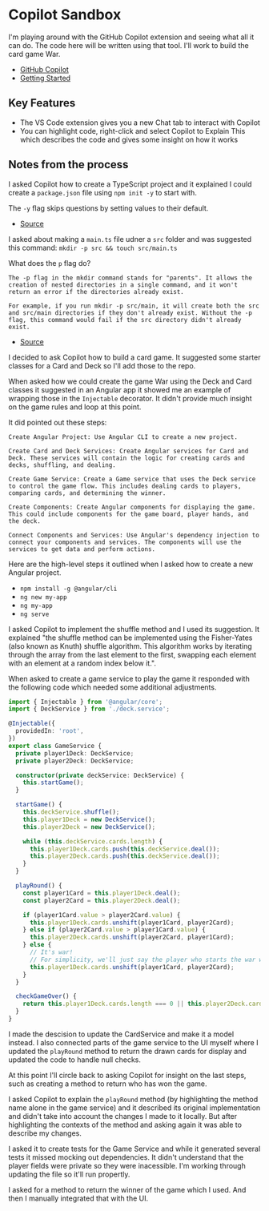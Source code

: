 # Copilot Sandbox

I'm playing around with the GitHub Copilot extension and seeing what all it can do. The code here will be written using that tool. I'll work to build the card game War.

- [GitHub Copilot](https://github.com/features/copilot)
- [Getting Started](https://docs.github.com/en/copilot/using-github-copilot/getting-started-with-github-copilot)

## Key Features

* The VS Code extension gives you a new Chat tab to interact with Copilot
* You can highlight code, right-click and select Copilot to Explain This which describes the code and gives some insight on how it works

## Notes from the process

I asked Copilot how to create a TypeScript project and it explained I could create a `package.json` file using `npm init -y` to start with.

The `-y` flag skips questions by setting values to their default.
- [Source](https://docs.npmjs.com/cli/v6/commands/npm-init)

I asked about making a `main.ts` file udner a `src` folder and was suggested this command: `mkdir -p src && touch src/main.ts`

What does the `p` flag do?

```
The -p flag in the mkdir command stands for "parents". It allows the creation of nested directories in a single command, and it won't return an error if the directories already exist.

For example, if you run mkdir -p src/main, it will create both the src and src/main directories if they don't already exist. Without the -p flag, this command would fail if the src directory didn't already exist.
```

- [Source](https://man7.org/linux/man-pages/man1/mkdir.1.html)

I decided to ask Copilot how to build a card game. It suggested some starter classes for a Card and Deck so I'll add those to the repo.

When asked how we could create the game War using the Deck and Card classes it suggested in an Angular app it showed me an example of wrapping those in the `Injectable` decorator. It didn't provide much insight on the game rules and loop at this point.

It did pointed out these steps:

```
Create Angular Project: Use Angular CLI to create a new project.

Create Card and Deck Services: Create Angular services for Card and Deck. These services will contain the logic for creating cards and decks, shuffling, and dealing.

Create Game Service: Create a Game service that uses the Deck service to control the game flow. This includes dealing cards to players, comparing cards, and determining the winner.

Create Components: Create Angular components for displaying the game. This could include components for the game board, player hands, and the deck.

Connect Components and Services: Use Angular's dependency injection to connect your components and services. The components will use the services to get data and perform actions.
```

Here are the high-level steps it outlined when I asked how to create a new Angular project.

- `npm install -g @angular/cli`
- `ng new my-app`
- `ng my-app`
- `ng serve`

I asked Copilot to implement the shuffle method and I used its suggestion. It explained "the shuffle method can be implemented using the Fisher-Yates (also known as Knuth) shuffle algorithm. This algorithm works by iterating through the array from the last element to the first, swapping each element with an element at a random index below it.".

When asked to create a game service to play the game it responded with the following code which needed some additional adjustments.

```typescript
import { Injectable } from '@angular/core';
import { DeckService } from './deck.service';

@Injectable({
  providedIn: 'root',
})
export class GameService {
  private player1Deck: DeckService;
  private player2Deck: DeckService;

  constructor(private deckService: DeckService) {
    this.startGame();
  }

  startGame() {
    this.deckService.shuffle();
    this.player1Deck = new DeckService();
    this.player2Deck = new DeckService();

    while (this.deckService.cards.length) {
      this.player1Deck.cards.push(this.deckService.deal());
      this.player2Deck.cards.push(this.deckService.deal());
    }
  }

  playRound() {
    const player1Card = this.player1Deck.deal();
    const player2Card = this.player2Deck.deal();

    if (player1Card.value > player2Card.value) {
      this.player1Deck.cards.unshift(player1Card, player2Card);
    } else if (player2Card.value > player1Card.value) {
      this.player2Deck.cards.unshift(player2Card, player1Card);
    } else {
      // It's war!
      // For simplicity, we'll just say the player who starts the war wins the war
      this.player1Deck.cards.unshift(player1Card, player2Card);
    }
  }

  checkGameOver() {
    return this.player1Deck.cards.length === 0 || this.player2Deck.cards.length === 0;
  }
}
```

I made the descision to update the CardService and make it a model instead. I also connected parts of the game service to the UI myself where I updated the `playRound` method to return the drawn cards for display and updated the code to handle null checks.

At this point I'll circle back to asking Copilot for insight on the last steps, such as creating a method to return who has won the game.

I asked Copilot to explain the `playRound` method (by highlighting the method name alone in the game service) and it described its original implementation and didn't take into account the changes I made to it locally. But after highlighting the contexts of the method and asking again it was able to describe my changes.

I asked it to create tests for the Game Service and while it generated several tests it missed mocking out dependencies. It didn't understand that the player fields were private so they were inacessible. I'm working through updating the file so it'll run propertly.

I asked for a method to return the winner of the game which I used. And then I manually integrated that with the UI.
